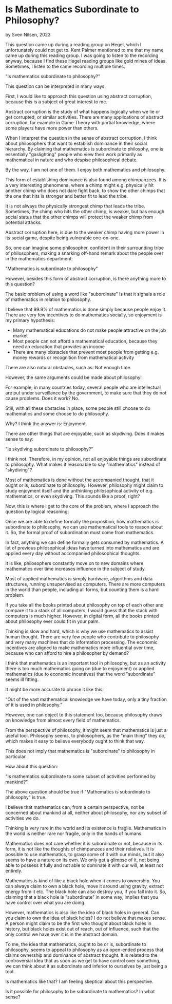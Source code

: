 # Is Mathematics Subordinate to Philosophy?
by Sven Nilsen, 2023

This question came up during a reading group on Hegel, which I unfortunately could not get to.
Kent Palmer mentioned to me that my name came up during this reading group.
I was going to listen to the recording anyway, because I find these Hegel reading groups like gold mines of ideas.
Sometimes, I listen to the same recording multiple times.

"Is mathematics subordinate to philosophy?"

This question can be interpreted in many ways.

First, I would like to approach this question using abstract corruption, because this is a subject of great interest to me.

Abstract corruption is the study of what happens logically when we lie or get corrupted, or similar activities.
There are many applications of abstract corruption, for example in Game Theory with partial knowledge, where some players have more power than others.

When I interpret the question in the sense of abstract corruption,
I think about philosophers that want to establish dominance in their social hierarchy.
By claiming that mathematics is subordinate to philosphy,
one is essentially "gaslighting" people who view their work primarily as mathematical in nature and who despise philosophical debate.

By the way, I am not one of them. I enjoy both mathematics and philosophy.

This form of establishing dominance is also found among chimpanzees.
It is a very interesting phenomena, where a chimp might e.g. physically hit another chimp who does not dare fight back,
to show the other chimps that the one that hits is stronger and better fit to lead the tribe.

It is not always the physically strongest chimp that leads the tribe.
Sometimes, the chimp who hits the other chimp, is weaker,
but has enough social status that the other chimps will protect the weaker chimp from potential attacks.

Abstract corruption here, is due to the weaker chimp having more power in its social game, despite being vulnerable one-on-one.

So, one can imagine some philosopher, confident in their surrounding tribe of philosophers,
making a snarking off-hand remark about the people over in the mathematics department:

"Mathematics is subordinate to philosophy"

However, besides this form of abstract corruption, is there anything more to this question?

The basic problem of using a word like "subordinate" is that it signals a role of mathematics in relation to philosophy.

I believe that 99.9% of mathematics is done simply because people enjoy it.
There are very few incentives to do mathematics socially, so enjoyment is my primary hypothesis:

- Many mathematical educations do not make people attractive on the job market
- Most people can not afford a mathematical education, because they need an education that provides an income
- There are many obstacles that prevent most people from getting e.g. money rewards or recognition from mathematical activity

There are also natural obstacles, such as: Not enough time.

However, the same arguments could be made about philosophy!

For example, in many countries today, several people who are intellectual are put under surveillance by the government,
to make sure that they do not cause problems. Does it work? No.

Still, with all these obstacles in place, some people still choose to do mathematics and some choose to do philosophy.

Why? I think the answer is: Enjoyment.

There are other things that are enjoyable, such as skydiving.
Does it makes sense to say:

"Is skydiving subordinate to philosophy?"

I think not. Therefore, in my opinion, not all enjoyable things are subordinate to philosophy.
What makes it reasonable to say "mathematics" instead of "skydiving"?

Most of mathematics is done without the accompanied thought, that it ought or is, subordinate to philosophy.
However, philosophy might claim to study enjoyment itself and the unthinking philosophical activity of e.g. mathematics, or even skydiving.
This sounds like a proof, right?

Now, this is where I get to the core of the problem, where I approach the question by logical reasoning:

Once we are able to define formally the proposition, how mathematics is subordinate to philosophy,
we can use mathematical tools to reason about it.
So, the formal proof of subordination must come from mathematics.

In fact, anything we can define formally gets consumed by mathematics.
A lot of previous philosophical ideas have turned into mathematics and are applied every day without accompanied philosophical thoughts.

It is like, philosophers constantly move on to new domains where mathematics over time increases influence in the subject of study.

Most of applied mathematics is simply hardware, algorithms and data structures, running unsupervised as computers.
There are more computers in the world than people, including all forms, but counting them is a hard problem.

If you take all the books printed about philosophy on top of each other and compare  it to a stack of all computers,
I would guess that the stack with computers is much higher.
However, in digital form, all the books printed about philosophy ever could fit in your palm.

Thinking is slow and hard, which is why we use mathematics to assist human thought.
There are very few people who contribute to philosophy and very many machines that do information processing.
The economic incentives are aligned to make mathematics more influential over time,
because who can afford to hire a philosopher by demand?

I think that mathematics is an important tool in philosophy,
but as an activity there is too much mathematics going on (due to enjoyment)
or applied mathematics (due to economic incentives) that the word "subordinate" seems ill fitting.

It might be more accurate to phrase it like this:

"Out of the vast mathematical knowledge we have today, only a tiny fraction of it is used in philosophy."

However, one can object to this statement too, because philosophy draws on knowledge from almost every field of mathematics.

From the perspective of philosophy, it might seem that mathematics is just a useful tool.
Philosophy seems, to philosophers, as the "main thing" they do, which makes it easy to believe everybody ought to think that way.

This does not imply that mathematics is "subordinate" to philosophy in particular.

How about this question:

"Is mathematics subordinate to some subset of activities performed by mankind?"

The above question should be true if "Mathematics is subordinate to philosophy" is true.

I believe that mathematics can, from a certain perspective, not be concerned about mankind at all,
neither about philosophy, nor any subset of activities we do.

Thinking is very rare in the world and its existence is fragile.
Mathematics in the world is neither rare nor fragile, only in the hands of humans.

Mathematics does not care whether it is subordinate or not, because in its form,
it is not like the thoughts of chimpanzees and their relatives.
It is possible to use mathematics, to grasp some of it with our minds, but it also seems to have a nature on its own.
We only get a glimpse of it, not being able to possess it fully and not able to dominate it with our will, at least not entirely.

Mathematics is kind of like a black hole when it comes to ownership.
You can always claim to own a black hole, move it around using gravity, extract energy from it etc.
The black hole can also destroy you, if you fall into it.
So, claiming that a black hole is "subordinate" in some way, implies that you have control over what you are doing.

However, mathematics is also like the idea of black holes in general.
Can you claim to own the idea of black holes? I do not believe that makes sense.
A person might claim to be the first who thought about black holes in history,
but black holes exist out of reach, out of influence, such that the only control we have over it is in the abstract domain.

To me, the idea that mathematics, ought to be or is, subordinate to philosophy,
seems to appeal to philosophy as an open-ended process that claims ownership and dominance of abstract thought.
It is related to the controversial idea that as soon as we get to have control over something,
we can think about it as subordinate and inferior to ourselves by just being a tool.

Is mathematics like that? I am feeling skeptical about this perspective.

Is it possible for philosophy to be subordinate to mathematics? In what sense?
